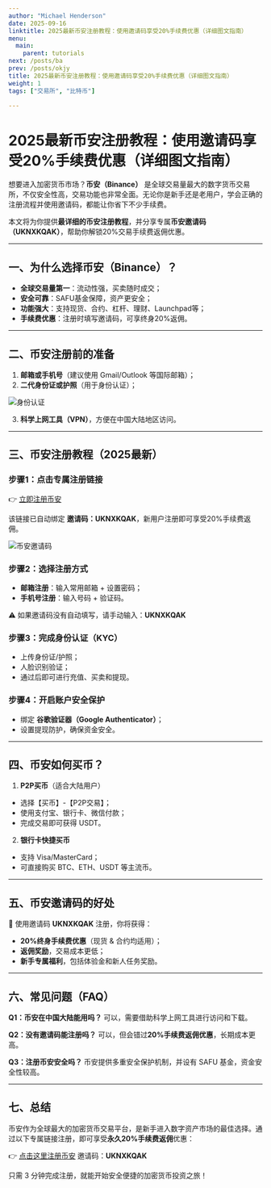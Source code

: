 ```yaml
---
author: "Michael Henderson"
date: 2025-09-16
linktitle: 2025最新币安注册教程：使用邀请码享受20%手续费优惠（详细图文指南）
menu:
  main:
    parent: tutorials
next: /posts/ba
prev: /posts/okjy
title: 2025最新币安注册教程：使用邀请码享受20%手续费优惠（详细图文指南）
weight: 1
tags: ["交易所", "比特币"]

---
```

# 2025最新币安注册教程：使用邀请码享受20%手续费优惠（详细图文指南）

想要进入加密货币市场？**币安（Binance）** 是全球交易量最大的数字货币交易所，不仅安全性高，交易功能也非常全面。无论你是新手还是老用户，学会正确的注册流程并使用邀请码，都能让你省下不少手续费。

本文将为你提供**最详细的币安注册教程**，并分享专属**币安邀请码（UKNXKQAK）**，帮助你解锁20%交易手续费返佣优惠。

---

## 一、为什么选择币安（Binance）？

* **全球交易量第一**：流动性强，买卖随时成交；
* **安全可靠**：SAFU基金保障，资产更安全；
* **功能强大**：支持现货、合约、杠杆、理财、Launchpad等；
* **手续费优惠**：注册时填写邀请码，可享终身20%返佣。

---

## 二、币安注册前的准备

1. **邮箱或手机号**（建议使用 Gmail/Outlook 等国际邮箱）；
2. **二代身份证或护照**（用于身份认证）；

![身份认证](https://i.mji.rip/2025/07/06/aa67c741ad66b082fed57347fc521e15.png "身份认证")

3. **科学上网工具（VPN）**，方便在中国大陆地区访问。

---

## 三、币安注册教程（2025最新）

### 步骤1：点击专属注册链接

👉 [立即注册币安](https://www.binance.com/zh-CN/join?ref=UKNXKQAK)

该链接已自动绑定 **邀请码：UKNXKQAK**，新用户注册即可享受20%手续费返佣。

![币安邀请码](https://i.mji.rip/2025/06/23/54cceb3d59f6dbe64053eb324046f1b9.png "币安邀请码")

### 步骤2：选择注册方式

* **邮箱注册**：输入常用邮箱 + 设置密码；
* **手机号注册**：输入号码 + 验证码。

⚠️ 如果邀请码没有自动填写，请手动输入：**UKNXKQAK**

### 步骤3：完成身份认证（KYC）

* 上传身份证/护照；
* 人脸识别验证；
* 通过后即可进行充值、买卖和提现。

### 步骤4：开启账户安全保护

* 绑定 **谷歌验证器（Google Authenticator）**；
* 设置提现防护，确保资金安全。

---

## 四、币安如何买币？

1. **P2P买币**（适合大陆用户）

* 选择【买币】-【P2P交易】；
* 使用支付宝、银行卡、微信付款；
* 完成交易即可获得 USDT。

2. **银行卡快捷买币**

* 支持 Visa/MasterCard；
* 可直接购买 BTC、ETH、USDT 等主流币。

---

## 五、币安邀请码的好处

📌 使用邀请码 **UKNXKQAK** 注册，你将获得：

* **20%终身手续费优惠**（现货 & 合约均适用）；
* **返佣奖励**，交易成本更低；
* **新手专属福利**，包括体验金和新人任务奖励。

---

## 六、常见问题（FAQ）

**Q1：币安在中国大陆能用吗？**
可以，需要借助科学上网工具进行访问和下载。

**Q2：没有邀请码能注册吗？**
可以，但会错过**20%手续费返佣优惠**，长期成本更高。

**Q3：注册币安安全吗？**
币安提供多重安全保护机制，并设有 SAFU 基金，资金安全性较高。

---

## 七、总结

币安作为全球最大的加密货币交易平台，是新手进入数字资产市场的最佳选择。通过以下专属链接注册，即可享受**永久20%手续费返佣**优惠：

👉 [点击这里注册币安](https://www.binance.com/zh-CN/join?ref=UKNXKQAK)
邀请码：**UKNXKQAK**

只需 3 分钟完成注册，就能开始安全便捷的加密货币投资之旅！